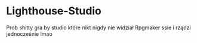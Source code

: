 # Lighthouse-Studio
Prob shitty gra by studio które nikt nigdy nie widział
Rpgmaker ssie i rządzi jednocześnie lmao
